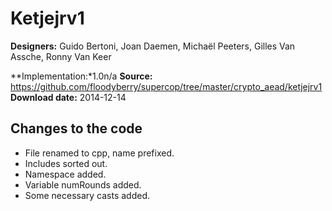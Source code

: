 # Ketjejrv1

**Designers:** Guido Bertoni, Joan Daemen, Michaël Peeters, Gilles Van Assche, Ronny Van Keer

**Implementation:*1.0n/a
**Source:** https://github.com/floodyberry/supercop/tree/master/crypto_aead/ketjejrv1
**Download date:** 2014-12-14

## Changes to the code

* File renamed to cpp, name prefixed.
* Includes sorted out.
* Namespace added.
* Variable numRounds added.
* Some necessary casts added.
